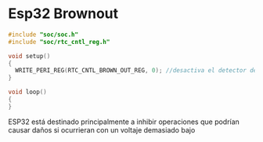 # Esp32 Brownout

```c++
#include "soc/soc.h"
#include "soc/rtc_cntl_reg.h"

void setup()
{
  WRITE_PERI_REG(RTC_CNTL_BROWN_OUT_REG, 0); //desactiva el detector de caida de voltaje
}

void loop()
{
}
```

ESP32 está destinado principalmente a inhibir operaciones que podrían causar daños si ocurrieran con un voltaje demasiado bajo
